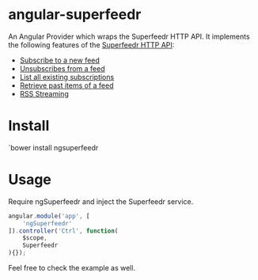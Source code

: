 angular-superfeedr
==================

An Angular Provider which wraps the Superfeedr HTTP API.
It implements the following features of the [Superfeedr HTTP API](http://documentation.superfeedr.com/subscribers.html#webhooks):

* [Subscribe to a new feed](http://documentation.superfeedr.com/subscribers.html#addingfeedswithpubsubhubbub)
* [Unsubscribes from a feed](http://documentation.superfeedr.com/subscribers.html#removingfeedswithpubsubhubbub)
* [List all existing subscriptions](http://documentation.superfeedr.com/subscribers.html#listingfeedswithpubsubhubbub)
* [Retrieve past items of a feed](http://documentation.superfeedr.com/subscribers.html#retrievingentrieswithpubsubhubbub)
* [RSS Streaming](http://documentation.superfeedr.com/subscribers.html#streamingrss)

# Install

`bower install ngsuperfeedr

# Usage

Require ngSuperfeedr and inject the Superfeedr service.

```javascript
angular.module('app', [
    'ngSuperfeedr'
]).controller('Ctrl', function(
    $scope,
    Superfeedr
){});
```

Feel free to check the example as well.

